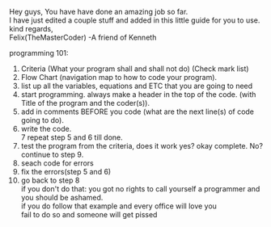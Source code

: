 Hey guys, You have have done an amazing job so far. <br>
I have just edited a couple stuff and added in this little guide for you to use.<br>
kind regards,<br>
Felix(TheMasterCoder) -A friend of Kenneth<br>

programming 101:<br>
1. Criteria (What your program shall and shall not do) (Check mark list)<br>
2. Flow Chart (navigation map to how to code your program).<br>
3. list up all the variables, equations and ETC that you are going to need<br>
4. start programming. always make a header in the top of the code. (with Title of the program and the coder(s)).<br>
5. add in comments BEFORE you code (what are the next line(s) of code going to do).<br>
6. write the code.<br>
7 repeat step 5 and 6 till done.<br>
8. test the program from the criteria, does it work yes? okay complete. No? continue to step 9.<br>
9. seach code for errors<br>
10. fix the errors(step 5 and 6)<br>
11. go back to step 8<br>
if you don't do that: you got no rights to call yourself a programmer and you should be ashamed.<br>
if you do follow that example and every office will love you<br>
fail to do so and someone will get pissed<br>
